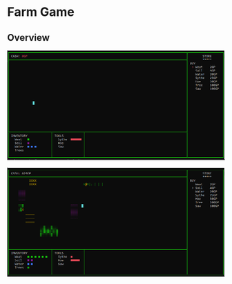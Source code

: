 # Farm Game

## Overview

![Game Start](images/gameStart.PNG)

![Example Game](images/exampleGame.PNG)
